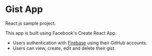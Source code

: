 # Gist App
React.js sample project.

This app is built using Facebook's Create React App.
* Users authentication with [Firebase](https://firebase.google.com/docs/auth/web/github-auth) using their GitHub accounts.
* Users can view, create, edit and delete their gist.
